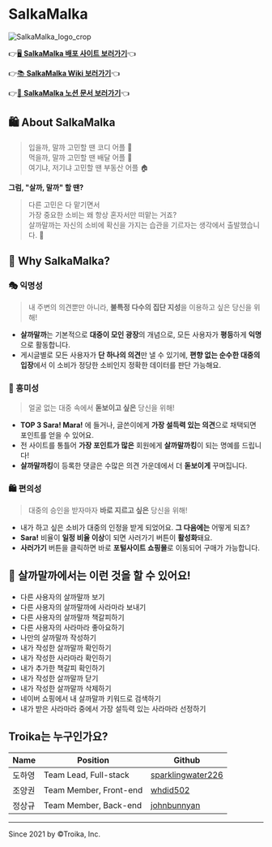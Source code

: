 # SalkaMalka

![SalkaMalka_logo_crop](https://user-images.githubusercontent.com/79882237/125575185-44bf8984-d890-4d32-9464-2a7a0f76271d.png)

👉[🖥 **SalkaMalka 배포 사이트 보러가기**](https://salkamalka.site)👈

👉[📚  **SalkaMalka Wiki 보러가기**](https://github.com/codestates/Salkamalka-client/wiki)👈   

👉[📃 **SalkaMalka 노션 문서 보러가기**](https://www.notion.so/codestates/17-Troika-SalkaMalka-0666bf014e514ff6b30fe8e99e242dee)👈   

## 🛍 About SalkaMalka
> 입을까, 말까 고민할 땐 코디 어플 👗   
먹을까, 말까 고민할 땐 배달 어플 🍔   
여기냐, 저기냐 고민할 땐 부동산 어플 🏠   

**그럼, "살까, 말까" 할 땐?**   

> 다른 고민은 다 맡기면서   
가장 중요한 소비는 왜 항상 혼자서만 떠맡는 거죠?   
살까말까는 자신의 소비에 확신을 가지는 습관을 기르자는 생각에서 출발했습니다. 💸

## 🤔 Why SalkaMalka?

### 🎭 익명성
> 내 주변의 의견뿐만 아니라, **불특정 다수의 집단 지성**을 이용하고 싶은 당신을 위해!
- **살까말까**는 기본적으로 **대중이 모인 광장**의 개념으로, 모든 사용자가 **평등**하게 **익명**으로 활동합니다.
- 게시글별로 모든 사용자가 **단 하나의 의견**만 낼 수 있기에, **편향 없는 순수한 대중의 입장**에서 이 소비가 정당한 소비인지 정확한 데이터를 판단 가능해요.

### 🤪 흥미성
> 얼굴 없는 대중 속에서 **돋보이고 싶은** 당신을 위해!
- **TOP 3 Sara! Mara!** 에 들거나, 글쓴이에게 **가장 설득력 있는 의견**으로 채택되면 포인트를 얻을 수 있어요.
- 전 사이트를 통틀어 **가장 포인트가 많은** 회원에게 **살까말까킹**이 되는 명예를 드립니다!
- **살까말까킹**이 등록한 댓글은 수많은 의견 가운데에서 더 **돋보이게** 꾸며집니다.

### 🛍 편의성
> 대중의 승인을 받자마자 **바로 지르고 싶은** 당신을 위해!
- 내가 하고 싶은 소비가 대중의 인정을 받게 되었어요. **그 다음에는** 어떻게 되죠?
- **Sara!** 비율이 **일정 비율 이상**이 되면 사러가기 버튼이 **활성화**돼요.
- **사러가기** 버튼을 클릭하면 바로 **포털사이트 쇼핑몰**로 이동되어 구매가 가능합니다.

## 🛒 살까말까에서는 이런 것을 할 수 있어요!
- 다른 사용자의 살까말까 보기
- 다른 사용자의 살까말까에 사라마라 보내기
- 다른 사용자의 살까말까 책갈피하기
- 다른 사용자의 사라마라 좋아요하기
- 나만의 살까말까 작성하기
- 내가 작성한 살까말까 확인하기
- 내가 작성한 사라마라 확인하기
- 내가 추가한 책갈피 확인하기
- 내가 작성한 살까말까 닫기
- 내가 작성한 살까말까 삭제하기
- 네이버 쇼핑에서 내 살까말까 키워드로 검색하기
- 내가 받은 사라마라 중에서 가장 설득력 있는 사라마라 선정하기

## Troika는 누구인가요?

|Name|Position|Github|
|------|---|---|
|도하영|Team Lead, Full-stack|[sparklingwater226](https://github.com/sparklingwater226)|
|조양권|Team Member, Front-end|[whdid502](https://github.com/whdid502)|
|정상규|Team Member, Back-end|[johnbunnyan](https://github.com/johnbunnyan)|

<hr/>   
Since 2021 by ©Troika, Inc.  
